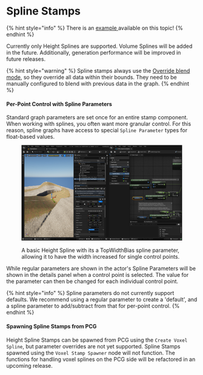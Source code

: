 # Spline Stamps

{% hint style="info" %}
There is an [example ](../../../getting-started/installing-voxel-content.md)available on this topic!
{% endhint %}

Currently only Height Splines are supported. Volume Splines will be added in the future. Additionally, generation performance will be improved in future releases.

{% hint style="warning" %}
Spline stamps always use the [Override blend mode](../blend-modes.md#override-blend), so they override all data within their bounds. They need to be manually configured to blend with previous data in the graph.&#x20;
{% endhint %}

#### Per-Point Control with Spline Parameters

Standard graph parameters are set once for an entire stamp component. When working with splines, you often want more granular control. For this reason, spline graphs have access to special `Spline Parameter` types for float-based values.

<figure><img src="../../../.gitbook/assets/image (250).png" alt=""><figcaption><p>A basic Height Spline with its a TopWidthBias spline parameter, allowing it to have the width increased for single control points.</p></figcaption></figure>

While regular parameters are shown in the actor's Spline Parameters will be shown in the details panel when a control point is selected. The value for the parameter can then be changed for each individual control point.

{% hint style="info" %}
Spline parameters do not currently support defaults. We recommend using a regular parameter to create a 'default', and a spline parameter to add/subtract from that for per-point control.
{% endhint %}

#### Spawning Spline Stamps from PCG

Height Spline Stamps can be spawned from PCG using the `Create Voxel Spline`, but parameter overrides are not yet supported. Spline Stamps spawned using the `Voxel Stamp Spawner` node will not function. The functions for handling voxel splines on the PCG side will be refactored in an upcoming release.

